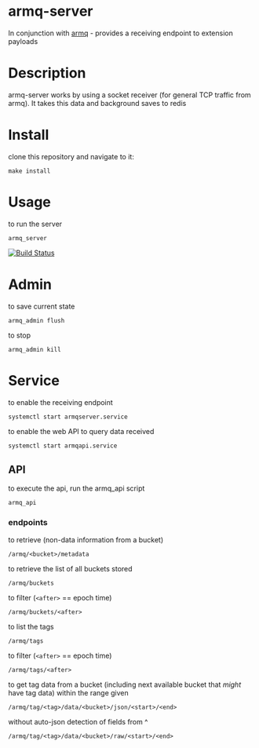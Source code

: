 armq-server
===

In conjunction with [armq](https://github.com/enckse/armq) - provides a receiving endpoint to extension payloads

# Description

armq-server works by using a socket receiver (for general TCP traffic from armq). It takes this data and background saves to redis

# Install

clone this repository and navigate to it:
```
make install
```

# Usage

to run the server
```
armq_server
```

[![Build Status](https://travis-ci.org/enckse/armq-server.svg?branch=master)](https://travis-ci.org/enckse/armq-server)

# Admin

to save current state
```
armq_admin flush
``` 

to stop
```
armq_admin kill
``` 

# Service

to enable the receiving endpoint
```
systemctl start armqserver.service
```

to enable the web API to query data received
```
systemctl start armqapi.service
```

## API

to execute the api, run the armq_api script
```
armq_api
```

### endpoints

to retrieve (non-data information from a bucket)
```
/armq/<bucket>/metadata
```

to retrieve the list of all buckets stored
```
/armq/buckets
```

to filter (`<after>` == epoch time)
```
/armq/buckets/<after>
```

to list the tags
```
/armq/tags
```

to filter (`<after>` == epoch time)
```
/armq/tags/<after>
```

to get tag data from a bucket (including next available bucket that _might_ have tag data) within the range given
```
/armq/tag/<tag>/data/<bucket>/json/<start>/<end>
```

without auto-json detection of fields from ^
```
/armq/tag/<tag>/data/<bucket>/raw/<start>/<end>
```
